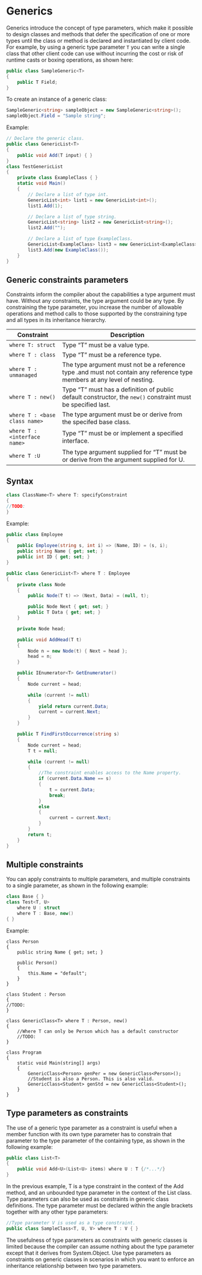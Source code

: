 # Generics

Generics introduce the concept of type parameters, which make it possible to design classes and methods that defer the specification of one or more types until the class or method is declared and instantiated by client code. For example, by using a generic type parameter `T` you can write a single class that other client code can use without incurring the cost or risk of runtime casts or boxing operations, as shown here:

```csharp
public class SampleGeneric<T>
{  
    public T Field;
}
```

To create an instance of a generic class:

```csharp
SampleGeneric<string> sampleObject = new SampleGeneric<string>();  
sampleObject.Field = "Sample string";
```

Example:

```csharp
// Declare the generic class.
public class GenericList<T>
{
    public void Add(T input) { }
}
class TestGenericList
{
    private class ExampleClass { }
    static void Main()
    {
        // Declare a list of type int.
        GenericList<int> list1 = new GenericList<int>();
        list1.Add(1);

        // Declare a list of type string.
        GenericList<string> list2 = new GenericList<string>();
        list2.Add("");

        // Declare a list of type ExampleClass.
        GenericList<ExampleClass> list3 = new GenericList<ExampleClass>();
        list3.Add(new ExampleClass());
    }
}
```

## Generic constraints parameters

Constraints inform the compiler about the capabilities a type argument must have. Without any constraints, the type argument could be any type. By constraining the type parameter, you increase the number of allowable operations and method calls to those supported by the constraining type and all types in its inheritance hierarchy.

Constraint | Description
----------------|-----------------
`where T: struct` | Type “T” must be a value type.
`where T : class` | Type “T” must be a reference type.
`where T : unmanaged` | The type argument must not be a reference type .and must not contain any reference type members at any level of nesting.
`where T : new()` | Type “T” must has a definition of public default constructor, the `new()` constraint must be specified last.
`where T : <base class name>` | The type argument must be or derive from the specifed base class.
`where T : <interface name>` | Type “T” must be or implement a specified interface.
`where T :U` | The type argument supplied for “T” must be or derive from the argument supplied for U.

## Syntax

```csharp
class ClassName<T> where T: specifyConstraint
{
//TODO:
}
```

Example:

```csharp
public class Employee
{
    public Employee(string s, int i) => (Name, ID) = (s, i);
    public string Name { get; set; }
    public int ID { get; set; }
}

public class GenericList<T> where T : Employee
{
    private class Node
    {
        public Node(T t) => (Next, Data) = (null, t);

        public Node Next { get; set; }
        public T Data { get; set; }
    }

    private Node head;

    public void AddHead(T t)
    {
        Node n = new Node(t) { Next = head };
        head = n;
    }

    public IEnumerator<T> GetEnumerator()
    {
        Node current = head;

        while (current != null)
        {
            yield return current.Data;
            current = current.Next;
        }
    }

    public T FindFirstOccurrence(string s)
    {
        Node current = head;
        T t = null;

        while (current != null)
        {
            //The constraint enables access to the Name property.
            if (current.Data.Name == s)
            {
                t = current.Data;
                break;
            }
            else
            {
                current = current.Next;
            }
        }
        return t;
    }
}
```

## Multiple constraints

You can apply constraints to multiple parameters, and multiple constraints to a single parameter, as shown in the following example:

```csharp
class Base { }
class Test<T, U>
    where U : struct
    where T : Base, new()
{ }
```

Example:

```Csharp
class Person
{
    public string Name { get; set; }

    public Person()
    {
        this.Name = "default";
    }
}

class Student : Person
{
//TODO:
}

class GenericClass<T> where T : Person, new()
{
    //Where T can only be Person which has a default constructor
    //TODO:
}

class Program
{
    static void Main(string[] args)
    {
        GenericClass<Person> genPer = new GenericClass<Person>();
        //Student is also a Person. This is also valid.
        GenericClass<Student> genStd = new GenericClass<Student>();
    }
}
```

## Type parameters as constraints

The use of a generic type parameter as a constraint is useful when a member function with its own type parameter has to constrain that parameter to the type parameter of the containing type, as shown in the following example:

```csharp
public class List<T>
{
    public void Add<U>(List<U> items) where U : T {/*...*/}
}
```

In the previous example, T is a type constraint in the context of the Add method, and an unbounded type parameter in the context of the List class.
Type parameters can also be used as constraints in generic class definitions. The type parameter must be declared within the angle brackets together with any other type parameters:

```csharp
//Type parameter V is used as a type constraint.
public class SampleClass<T, U, V> where T : V { }
```

The usefulness of type parameters as constraints with generic classes is limited because the compiler can assume nothing about the type parameter except that it derives from System.Object. Use type parameters as constraints on generic classes in scenarios in which you want to enforce an inheritance relationship between two type parameters.